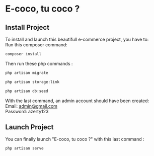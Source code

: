 # E-coco, tu coco ?

## Install Project
To install and launch this beautifull e-commerce project, you have to:  
Run this composer command: 
```bash 
composer install
```  
Then run these php commands : 

```bash 
php artisan migrate
``` 

```bash 
php artisan storage:link
``` 
```bash 
php artisan db:seed
``` 

With the last command, an admin account should have been created:  
Email: admin@gmail.com  
Password: azerty123

## Launch Project
You can finally launch "E-coco, tu coco ?" with this last command :
 
```bash 
php artisan serve
``` 
